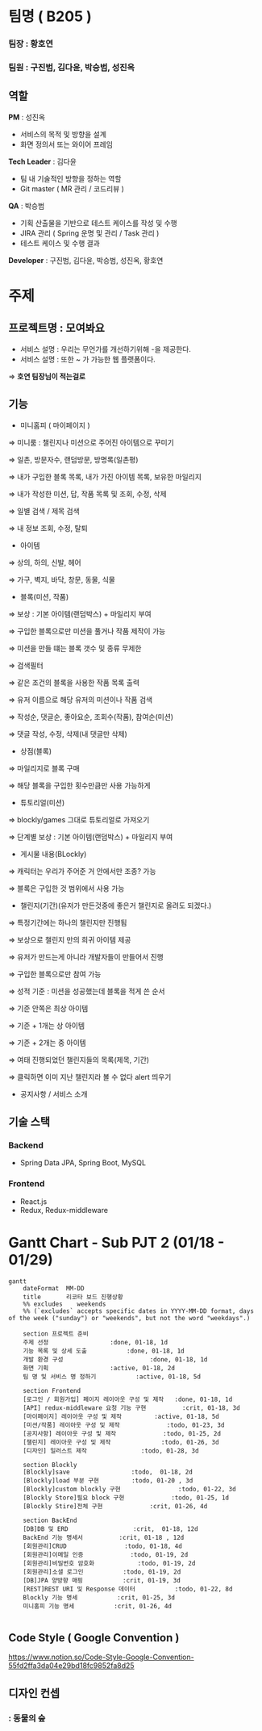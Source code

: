 # 팀명 ( B205 )

### 팀장 : 황호연

### 팀원 : 구진범, 김다윤, 박승범, 성진옥

## 역할

**PM** : 성진옥

- 서비스의 목적 및 방향을 설계
- 화면 정의서 또는 와이어 프레임

**Tech Leader** : 김다윤

- 팀 내 기술적인 방향을 정하는 역할
- Git master ( MR 관리 / 코드리뷰 )

**QA** : 박승범 

- 기획 산출물을 기반으로 테스트 케이스를 작성 및 수행
- JIRA 관리 ( Spring 운명 및 관리 / Task 관리 )
- 테스트 케이스 및 수행 결과

**Developer** : 구진범, 김다윤, 박승범, 성진옥, 황호연

# 주제

## 프로젝트명 : 모여봐요

- 서비스 설명 : 우리는 무언가를 개선하기위해 -을 제공한다.
- 서비스 설명 : 또한 ~ 가 가능한 웹 플랫폼이다.

⇒ **호연 팀장님이 적는걸로**

## 기능

- 미니홈피 ( 마이페이지 )

⇒ 미니룸 : 챌린지나 미션으로 주어진 아이템으로 꾸미기

⇒ 일촌, 방문자수, 랜덤방문, 방명록(일촌평)

⇒ 내가 구입한 블록 목록, 내가 가진 아이템 목록, 보유한 마일리지

⇒ 내가 작성한 미션, 답, 작품 목록 및 조회, 수정, 삭제

⇒ 일별 검색 / 제목 검색

⇒ 내 정보 조회, 수정, 탈퇴

- 아이템

⇒ 상의, 하의, 신발, 헤어

⇒ 가구, 벽지, 바닥, 창문, 동물, 식물

- 블록(미션, 작품)

⇒ 보상 : 기본 아이템(랜덤박스) + 마일리지 부여

⇒ 구입한 블록으로만 미션을 풀거나 작품 제작이 가능

⇒ 미션을 만들 떄는 블록 갯수 및 종류 무제한

⇒ 검색필터

⇒ 같은 조건의 블록을 사용한 작품 목록 출력

⇒ 유저 이름으로 해당 유저의 미션이나 작품 검색

⇒ 작성순, 댓글순, 좋아요순, 조회수(작품), 참여순(미션)

⇒ 댓글 작성, 수정, 삭제(내 댓글만 삭제)

- 상점(블록)

⇒ 마일리지로 블록 구매

⇒ 해당 블록을 구입한 횟수만큼만 사용 가능하게

- 튜토리얼(미션)

⇒ blockly/games 그대로 튜토리얼로 가져오기

⇒ 단계별 보상 : 기본 아이템(랜덤박스) + 마일리지 부여

- 게시물 내용(BLockly)

⇒ 캐릭터는 우리가 주어준 거 안에서만 조종? 가능

⇒ 블록은 구입한 것 범위에서 사용 가능

- 챌린지(기간)(유저가 만든것중에 좋은거 챌린지로 올려도 되겠다.)

⇒ 특정기간에는 하나의 챌린지만 진행됨

⇒ 보상으로 챌린지 만의 희귀 아이템 제공

⇒ 유저가 만드는게 아니라 개발자들이 만들어서 진행 

⇒ 구입한 블록으로만 참여 가능

⇒ 성적 기준 : 미션을 성공했는데 블록을 적게 쓴 순서

⇒ 기준 안쪽은 최상 아이템

⇒ 기준 + 1개는 상 아이템

⇒ 기준 + 2개는 중 아이템

⇒ 여태 진행되었던 챌린지들의 목록(제목, 기간)

⇒ 클릭하면 이미 지난 챌린지라 볼 수 없다 alert 띄우기

- 공지사항 / 서비스 소개

## 기술 스택

### Backend

- Spring Data JPA, Spring Boot, MySQL

### Frontend

- React.js
- Redux, Redux-middleware

# Gantt Chart - Sub PJT 2 (01/18 - 01/29)

```mermaid
gantt
    dateFormat  MM-DD
    title       리코타 보드 진행상황
    %% excludes    weekends
    %% (`excludes` accepts specific dates in YYYY-MM-DD format, days of the week ("sunday") or "weekends", but not the word "weekdays".)

    section 프로젝트 준비
    주제 선정				  :done, 01-18, 1d
    기능 목록 및 상세 도출			:done, 01-18, 1d
    개발 환경 구성             			:done, 01-18, 1d
    화면 기획				  :active, 01-18, 2d
    팀 명 및 서비스 명 정하기			  :active, 01-18, 5d
	
	section Frontend
    [로그인 / 회원가입] 페이지 레이아웃 구성 및 제작	:done, 01-18, 1d
    [API] redux-middleware 요청 기능 구현	      	 :crit, 01-18, 3d
    [마이페이지] 레이아웃 구성 및 제작 	 	 :active, 01-18, 5d
    [미션/작품] 레이아웃 구성 및 제작		 	 :todo, 01-23, 3d
    [공지사항] 레이아웃 구성 및 제작   	  		:todo, 01-25, 2d
    [챌린지] 레이아웃 구성 및 제작   	  		:todo, 01-26, 3d
    [디자인] 일러스트 제작	   	  		:todo, 01-28, 3d
    
    section Blockly
    [Blockly]save				  :todo,  01-18, 2d
    [Blockly]load 부분 구현			:todo, 01-20 , 3d
    [Blockly]custom blockly 구현				  :todo, 01-22, 3d
    [Blockly Store]필요 block 구현             :todo, 01-25, 1d
	[Blockly Stire]전체 구현             :crit, 01-26, 4d

    section BackEnd
    [DB]DB 및 ERD				  :crit,  01-18, 12d
    BackEnd 기능 명세서			:crit, 01-18 , 12d
    [회원관리]CRUD				  :todo, 01-18, 4d
    [회원관리]이메일 인증             :todo, 01-19, 2d
	[회원관리]비밀번호 암호화            :todo, 01-19, 2d
    [회원관리]소셜 로그인           :todo, 01-19, 2d
    [DB]JPA 양방향 매핑           :crit, 01-19, 3d
    [REST]REST URI 및 Response 데이터           :todo, 01-22, 8d
    Blockly 기능 명세           :crit, 01-25, 3d
    미니홈피 기능 명세           :crit, 01-26, 4d
    
```

## Code Style ( Google Convention )

https://www.notion.so/Code-Style-Google-Convention-55fd2ffa3da04e29bd18fc9852fa8d25

## 디자인 컨셉

### : 동물의 숲